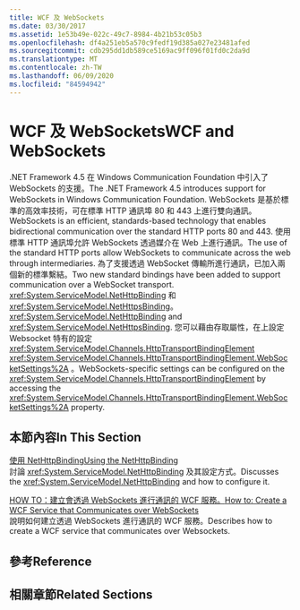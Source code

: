 ```yaml
---
title: WCF 及 WebSockets
ms.date: 03/30/2017
ms.assetid: 1e53b49e-022c-49c7-8984-4b21b53c05b3
ms.openlocfilehash: df4a251eb5a570c9fedf19d385a027e23481afed
ms.sourcegitcommit: cdb295dd1db589ce5169ac9ff096f01fd0c2da9d
ms.translationtype: MT
ms.contentlocale: zh-TW
ms.lasthandoff: 06/09/2020
ms.locfileid: "84594942"
---
```

# <a name="wcf-and-websockets"></a><span data-ttu-id="2c47e-102">WCF 及 WebSockets</span><span class="sxs-lookup"><span data-stu-id="2c47e-102">WCF and WebSockets</span></span>
<span data-ttu-id="2c47e-103">.NET Framework 4.5 在 Windows Communication Foundation 中引入了 WebSockets 的支援。</span><span class="sxs-lookup"><span data-stu-id="2c47e-103">The .NET Framework 4.5 introduces support for WebSockets in Windows Communication Foundation.</span></span>  <span data-ttu-id="2c47e-104">WebSockets 是基於標準的高效率技術，可在標準 HTTP 通訊埠 80 和 443 上進行雙向通訊。</span><span class="sxs-lookup"><span data-stu-id="2c47e-104">WebSockets is an efficient, standards-based technology that enables bidirectional communication over the standard HTTP ports 80 and 443.</span></span> <span data-ttu-id="2c47e-105">使用標準 HTTP 通訊埠允許 WebSockets 透過媒介在 Web 上進行通訊。</span><span class="sxs-lookup"><span data-stu-id="2c47e-105">The use of the standard HTTP ports allow WebSockets to communicate across the web through intermediaries.</span></span>  <span data-ttu-id="2c47e-106">為了支援透過 WebSocket 傳輸所進行通訊，已加入兩個新的標準繫結。</span><span class="sxs-lookup"><span data-stu-id="2c47e-106">Two new standard bindings have been added to support communication over a WebSocket transport.</span></span> <span data-ttu-id="2c47e-107"><xref:System.ServiceModel.NetHttpBinding> 和 <xref:System.ServiceModel.NetHttpsBinding>。</span><span class="sxs-lookup"><span data-stu-id="2c47e-107"><xref:System.ServiceModel.NetHttpBinding> and <xref:System.ServiceModel.NetHttpsBinding>.</span></span> <span data-ttu-id="2c47e-108">您可以藉由存取屬性，在上設定 Websocket 特有的設定 <xref:System.ServiceModel.Channels.HttpTransportBindingElement> <xref:System.ServiceModel.Channels.HttpTransportBindingElement.WebSocketSettings%2A> 。</span><span class="sxs-lookup"><span data-stu-id="2c47e-108">WebSockets-specific settings can be configured on the <xref:System.ServiceModel.Channels.HttpTransportBindingElement> by accessing the <xref:System.ServiceModel.Channels.HttpTransportBindingElement.WebSocketSettings%2A> property.</span></span>
  
## <a name="in-this-section"></a><span data-ttu-id="2c47e-109">本節內容</span><span class="sxs-lookup"><span data-stu-id="2c47e-109">In This Section</span></span>  
 [<span data-ttu-id="2c47e-110">使用 NetHttpBinding</span><span class="sxs-lookup"><span data-stu-id="2c47e-110">Using the NetHttpBinding</span></span>](using-the-nethttpbinding.md)  
 <span data-ttu-id="2c47e-111">討論 <xref:System.ServiceModel.NetHttpBinding> 及其設定方式。</span><span class="sxs-lookup"><span data-stu-id="2c47e-111">Discusses the <xref:System.ServiceModel.NetHttpBinding> and how to configure it.</span></span>  
  
 [<span data-ttu-id="2c47e-112">HOW TO：建立會透過 WebSockets 進行通訊的 WCF 服務。</span><span class="sxs-lookup"><span data-stu-id="2c47e-112">How to: Create a WCF Service that Communicates over WebSockets</span></span>](how-to-create-a-wcf-service-that-communicates-over-websockets.md)  
 <span data-ttu-id="2c47e-113">說明如何建立透過 WebSockets 進行通訊的 WCF 服務。</span><span class="sxs-lookup"><span data-stu-id="2c47e-113">Describes how to create a WCF service that communicates over Websockets.</span></span>  
  
## <a name="reference"></a><span data-ttu-id="2c47e-114">參考</span><span class="sxs-lookup"><span data-stu-id="2c47e-114">Reference</span></span>  
  
## <a name="related-sections"></a><span data-ttu-id="2c47e-115">相關章節</span><span class="sxs-lookup"><span data-stu-id="2c47e-115">Related Sections</span></span>
